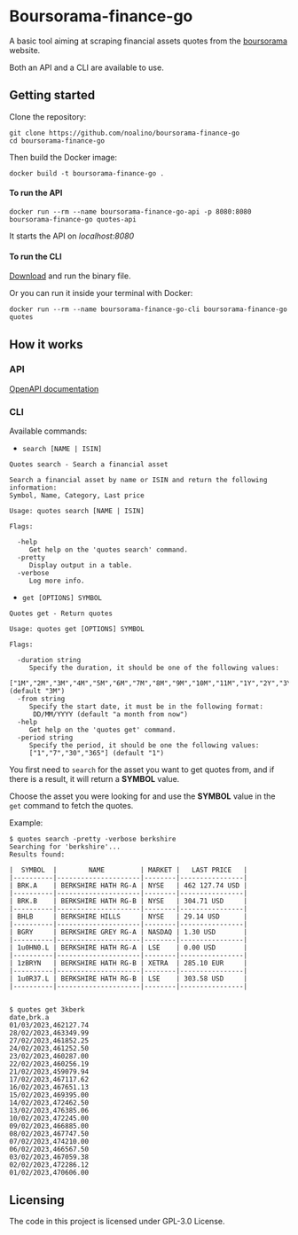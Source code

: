 # Boursorama-finance-go

A basic tool aiming at scraping financial assets quotes from the [boursorama](https://www.boursorama.com/bourse/) website.

Both an API and a CLI are available to use.

## Getting started

Clone the repository:

```shell
git clone https://github.com/noalino/boursorama-finance-go
cd boursorama-finance-go
```

Then build the Docker image:

```shell
docker build -t boursorama-finance-go .
```

#### To run the API

```shell
docker run --rm --name boursorama-finance-go-api -p 8080:8080 boursorama-finance-go quotes-api
```

It starts the API on _localhost:8080_

#### To run the CLI

[Download](https://github.com/noalino/boursorama-finance-go/releases) and run the binary file.

Or you can run it inside your terminal with Docker:

```shell
docker run --rm --name boursorama-finance-go-cli boursorama-finance-go quotes
```

## How it works

### API

[OpenAPI documentation](api/openapi.yml)

### CLI

Available commands:

- `search [NAME | ISIN]`

```text
Quotes search - Search a financial asset

Search a financial asset by name or ISIN and return the following information:
Symbol, Name, Category, Last price

Usage: quotes search [NAME | ISIN]

Flags:

  -help
     Get help on the 'quotes search' command.
  -pretty
     Display output in a table.
  -verbose
     Log more info.
```

- `get [OPTIONS] SYMBOL`

```text
Quotes get - Return quotes

Usage: quotes get [OPTIONS] SYMBOL

Flags:

  -duration string
     Specify the duration, it should be one of the following values:
     ["1M","2M","3M","4M","5M","6M","7M","8M","9M","10M","11M","1Y","2Y","3Y"] (default "3M")
  -from string
     Specify the start date, it must be in the following format:
      DD/MM/YYYY (default "a month from now")
  -help
     Get help on the 'quotes get' command.
  -period string
     Specify the period, it should be one the following values:
     ["1","7","30","365"] (default "1")
```

You first need to `search` for the asset you want to get quotes from, and if there is a result, it will return a **SYMBOL** value.

Choose the asset you were looking for and use the **SYMBOL** value in the `get` command to fetch the quotes.

Example:

```shell
$ quotes search -pretty -verbose berkshire
Searching for 'berkshire'...
Results found:

|  SYMBOL  |        NAME         | MARKET |   LAST PRICE   |
|----------|---------------------|--------|----------------|
| BRK.A    | BERKSHIRE HATH RG-A | NYSE   | 462 127.74 USD |
|----------|---------------------|--------|----------------|
| BRK.B    | BERKSHIRE HATH RG-B | NYSE   | 304.71 USD     |
|----------|---------------------|--------|----------------|
| BHLB     | BERKSHIRE HILLS     | NYSE   | 29.14 USD      |
|----------|---------------------|--------|----------------|
| BGRY     | BERKSHIRE GREY RG-A | NASDAQ | 1.30 USD       |
|----------|---------------------|--------|----------------|
| 1u0HN0.L | BERKSHIRE HATH RG-A | LSE    | 0.00 USD       |
|----------|---------------------|--------|----------------|
| 1zBRYN   | BERKSHIRE HATH RG-B | XETRA  | 285.10 EUR     |
|----------|---------------------|--------|----------------|
| 1u0R37.L | BERKSHIRE HATH RG-B | LSE    | 303.58 USD     |
|----------|---------------------|--------|----------------|


$ quotes get 3kberk
date,brk.a
01/03/2023,462127.74
28/02/2023,463349.99
27/02/2023,461852.25
24/02/2023,461252.50
23/02/2023,460287.00
22/02/2023,460256.19
21/02/2023,459079.94
17/02/2023,467117.62
16/02/2023,467651.13
15/02/2023,469395.00
14/02/2023,472462.50
13/02/2023,476385.06
10/02/2023,472245.00
09/02/2023,466885.00
08/02/2023,467747.50
07/02/2023,474210.00
06/02/2023,466567.50
03/02/2023,467059.38
02/02/2023,472286.12
01/02/2023,470606.00
```

## Licensing

The code in this project is licensed under GPL-3.0 License.

